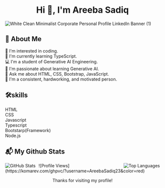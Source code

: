 <h1 align="center">Hi 👋, I'm Areeba Sadiq</h1>


![White Clean Minimalist Corporate Personal Profile LinkedIn Banner (1)](https://github.com/AreebaSadiq23/AreebaSadiq23/assets/173811883/3cd291f5-8d4e-414d-b04a-c0d3cbeb701f)


## 🚀 About Me
  🌈 I'm interested in coding.<br>
  📗 I'm currently learning TypeScript.<br>
  💻 I'm a student of Generative AI Engineering.<br>
  🌟 I'm passionate about learning Generative AI.<br>
  📜 Ask me about HTML, CSS, Bootstrap, JavaScript.<br>
  🚀 I'm a consistent, hardworking, and motivated person.<br>


## 🛠️skills
HTML<br>
CSS<br>
Javascript<br>
Typescript<br>
Bootstarp(Framework)<br>
Node.js




## 📬 My Github Stats

<div>
  <img src="https://github-readme-stats.vercel.app/api?username=AreebaSadiq23&show_icons=true&theme=radical" alt="GitHub Stats" style="float: left; margin-right: 10px;" />
  <img src="https://github-readme-stats.vercel.app/api/top-langs/?username=AreebaSadiq23&layout=compact&theme=radical" alt="Top Languages" style="float: right; margin-left: 10px;" />
</div>
![Profile Views](https://komarev.com/ghpvc/?username=AreebaSadiq23&color=red)

<p align="center" style="font-size: "20px"; color: #555;" margin-top="10px">Thanks for visiting my profile!</p>









<!-- Rest of your README content -->
